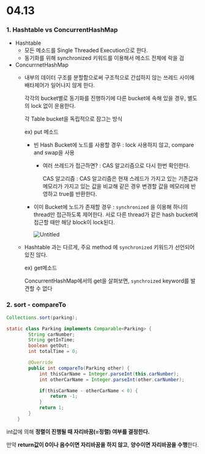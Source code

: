 # 04.13

### 1. Hashtable vs ConcurrentHashMap

- Hashtable
    - 모든 메소드를 Single Threaded Execution으로 한다.
    - 동기화를 위해 synchronized 키워드를 이용해서 메소드 전체에 락을 검
- ConcurrnetHashMap
    - 내부의 데이터 구조를 분할함으로써 구조적으로 간섭하지 않는 쓰레드 사이에 배타제어가 일어나지 않게 한다.
        
        각각의 bucket별로 동기화를 진행하기에 다른 bucket에 속해 있을 경우, 별도의 lock 없이 운용한다. 
        
        각 Table bucket을 독립적으로 잠그는 방식
        
        ex) put 메소드 
        
         - 빈 Hash Bucket에 노드를 사용할 경우 : lock 사용하지 않고, compare and swap을 사용
            - 여러 쓰레드가 접근하면? : CAS 알고리즘으로 다시 한번 확인한다.
            
                CAS 알고리즘 : CAS 알고리즘은 현재 스레드가 가지고 있는 기존값과 메모리가 가지고 있는 값을 비교해 같은 경우 변경할 값을 메모리에 반영하고 true를 반환한다. 
        - 이미 Bucket에 노드가 존재할 경우 : `synchronized` 을 이용해 하나의 thread만 접근하도록 제어한다. 서로 다른 thread가 같은 hash bucket에 접근할 때만 해당 block이 lock된다.
            
            ![Untitled](https://user-images.githubusercontent.com/68679529/231639019-212f8e3a-3bb5-4070-ac04-7071c33e44b2.png)
            
        
    - Hashtable 과는 다르게, 주요 method 에 `synchronized`  키워드가 선언되어 있진 않다.
        
        ex) get메소드
        
        ConcurrentHashMap에서의 get을 살펴보면, `synchroized` keyword를 발견할 수 없다
        

### 2. sort - compareTo

```java
Collections.sort(parking);

static class Parking implements Comparable<Parking> {
        String carNumber;
        String getInTime;
        boolean getOut;
        int totalTime = 0;

        @Override
        public int compareTo(Parking other) {
            int thisCarName = Integer.parseInt(this.carNumber);
            int otherCarName = Integer.parseInt(other.carNumber);

            if(thisCarName - otherCarName < 0) {
                return -1;
            }
            return 1;
        }
    }
```

int값에 의해 **정렬이 진행될 때 자리바꿈(=정렬) 여부를 결정한다.**

만약 **return값이 0이나 음수이면 자리바꿈을 하지 않고**, **양수이면 자리바꿈을 수행**한다.